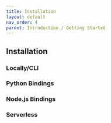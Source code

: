 ```yaml
---
title: Installation
layout: default
nav_order: 4
parent: Introduction / Getting Started
---
```


## Installation

### Locally/CLI

### Python Bindings

### Node.js Bindings

### Serverless
